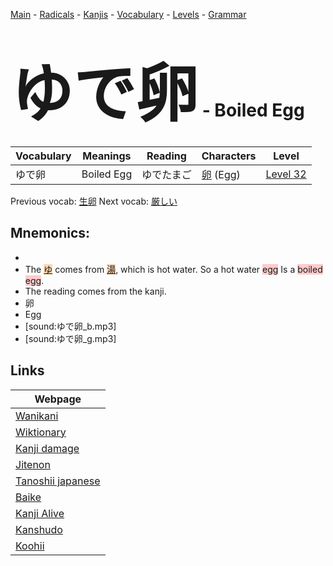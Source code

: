 <style> bigfont {font-size: 100px}</style>
[Main](../README.md) -
[Radicals](../radicals.md) -
[Kanjis](../kanjis.md) -
[Vocabulary](../vocabulary.md) -
[Levels](../levels.md) -
[Grammar](../grammar.md)
# <bigfont> ゆで卵</bigfont> - Boiled Egg 

| Vocabulary | Meanings | Reading | Characters | Level |
| --- | --- | --- | --- | --- |
| ゆで卵 | Boiled Egg | ゆでたまご |  [卵](../kanjis/卵.md) (Egg) | [Level 32](../levels/wk_level32.md) |

Previous vocab: [生卵](生卵.md) Next vocab: [厳しい](厳しい.md) 

## Mnemonics:

* 
* The <span style="background-color:#fed8b1"> [ゆ](https://jisho.org/search/ゆ)</span> comes from <span style="background-color:#fed8b1"> [湯](https://jisho.org/search/湯)</span>, which is hot water. So a hot water <span style="background-color:#ffcccb"> egg</span> Is a <span style="background-color:#ffcccb"> boiled egg</span>.
* The reading comes from the kanji.
* 卵
* Egg
* [sound:ゆで卵_b.mp3]
* [sound:ゆで卵_g.mp3]


## Links 

| Webpage |
| --- |
| [Wanikani          ](https://www.wanikani.com/kanji/ゆで卵) |
| [Wiktionary        ](https://en.wiktionary.org/wiki/ゆで卵) |
| [Kanji damage      ](http://www.kanjidamage.com/kanji/search?utf8=✓&q=ゆで卵) |
| [Jitenon           ](https://jitenon.com/kanji/ゆで卵) |
| [Tanoshii japanese ](https://www.tanoshiijapanese.com/dictionary/kanji.cfm?k=ゆで卵) |
| [Baike             ](https://baike.baidu.com/item/ゆで卵) |
| [Kanji Alive       ](https://app.kanjialive.com/ゆで卵) |
| [Kanshudo          ](https://www.kanshudo.com/searchmn?q=ゆで卵) |
| [Koohii            ](https://kanji.koohii.com/study/kanji/ゆで卵) |
